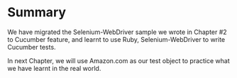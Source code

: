 # Summary

We have migrated the Selenium-WebDriver sample we wrote in Chapter #2 to Cucumber feature, and learnt to use Ruby, Selenium-WebDriver to write Cucumber tests.

In next Chapter, we will use Amazon.com as our test object to practice what we have learnt in the real world.
